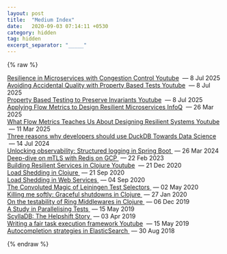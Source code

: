 ```yaml
---
layout: post
title:  "Medium Index"
date:   2020-09-03 07:14:11 +0530
category: hidden
tag: hidden
excerpt_separator: "_____"
---
```


<!-- BLOG-POST-LIST:START -->
{% raw %}


<div class="article-list-item pill-container">
<span>
<a href="https://www.youtube.com/watch?v=vg9lmdKtpLM">
​​Resilience in Microservices with Congestion Control
<span class="pill">Youtube</span></a>
<span class='copy'>&nbsp;—&nbsp;8 Jul 2025</span>
</span>
</div>


<div class="article-list-item pill-container">
<span>
<a href="https://www.youtube.com/watch?v=8ONG4nJdNXg">
Avoiding Accidental Quality with Property Based Tests
<span class="pill">Youtube</span></a>
<span class='copy'>&nbsp;—&nbsp;8 Jul 2025</span>
</span>
</div>



<div class="article-list-item pill-container">
<span>
<a href="https://www.youtube.com/watch?v=5tCzdkPPX_s">
​​Property Based Testing to Preserve Invariants
<span class="pill">Youtube</span></a>
<span class='copy'>&nbsp;—&nbsp;8 Jul 2025</span>
</span>
</div>


<div class="article-list-item pill-container">
<span>
<a href="https://www.infoq.com/articles/flow-metrics-microservices/">
​​Applying Flow Metrics to Design Resilient Microservices
<span class="pill">InfoQ</span></a>
<span class='copy'>&nbsp;—&nbsp;26 Mar 2025</span>
</span>
</div>


<div class="article-list-item pill-container">
<span>
<a href="https://www.youtube.com/watch?v=aDqtSvORFJc">
​​What Flow Metrics Teaches Us About Designing Resilient Systems
<span class="pill">Youtube</span></a>
<span class='copy'>&nbsp;—&nbsp;11 Mar 2025</span>
</span>
</div>

<div class="article-list-item pill-container">
<span>
<a href="https://mourjo.medium.com/three-reasons-why-developers-should-use-duckdb-0884c8e9f02a?source=mourjo.me">
Three reasons why developers should use DuckDB
<span class="pill">Towards Data Science</span></a>
<span class='copy'>&nbsp;—&nbsp;14 Jul 2024</span>
</span>
</div>


<div class="article-list-item pill-container">
<span>
<a href="https://mourjo.medium.com/unlocking-observability-structured-logging-in-spring-boot-c81dbabfb9e7?source=mourjo.me">
Unlocking observability: Structured logging in Spring Boot
</a>
<span class='copy'>&nbsp;—&nbsp;26 Mar 2024</span>
</span>
</div>


<div class="article-list-item pill-container">
<span>
<a href="https://mourjo.medium.com/building-a-secure-web-chat-with-redis-mtls-and-gcp-e52007ba362d?source=mourjo.me">
Deep-dive on mTLS with Redis on GCP
</a>
<span class='copy'>&nbsp;—&nbsp;22 Feb 2023</span>
</span>
</div>

<div class="article-list-item pill-container">
<span>
<a href="https://www.youtube.com/watch?v=hII32IRXbAE">
Building Resilient Services in Clojure
<span class="pill">Youtube</span></a>
<span class='copy'>&nbsp;—&nbsp;21 Dec 2020</span>
</span>
</div>



<div class="article-list-item pill-container">
<span>
<a href="https://mourjo.medium.com/load-shedding-in-clojure-d4857ce11588?source=mourjo.me">
Load Shedding in Clojure
</a>
<span class='copy'>&nbsp;—&nbsp;21 Sep 2020</span>
</span>
</div>


<div class="article-list-item pill-container">
<span>
<a href="https://mourjo.medium.com/load-shedding-in-web-services-9fa8cfa1ffe4?source=mourjo.me">
Load Shedding in Web Services
</a>
<span class='copy'>&nbsp;—&nbsp;04 Sep 2020</span>
</span>
</div>


<div class="article-list-item pill-container">
<span>
<span>
<a href="https://mourjo.medium.com/the-convoluted-magic-of-leiningen-test-selectors-2eb6c452dfcf?source=mourjo.me">
The Convoluted Magic of Leiningen Test Selectors
</a>
<span class='copy'>&nbsp;—&nbsp;02 May 2020</span>
</span>
</span>
</div>


<div class="article-list-item pill-container">
<span>
<a href="https://mourjo.medium.com/achieving-graceful-restarts-of-clojure-services-b3a3b9c1d60d?source=mourjo.me">
Killing me softly: Graceful shutdowns in Clojure
</a>
<span class='copy'>&nbsp;—&nbsp;27 Jan 2020</span>
</span>
</div>


<div class="article-list-item pill-container">
<span>
<a href="https://mourjo.medium.com/on-the-testability-of-ring-middlewares-in-clojure-6795eae60f2a?source=mourjo.me">
On the testability of Ring Middlewares in Clojure
</a>
<span class='copy'>&nbsp;—&nbsp;06 Dec 2019</span>
</span>
</div>


<div class="article-list-item pill-container">
<span>
<a href="https://mourjo.medium.com/a-study-in-parallelising-tests-b5253817beae?source=mourjo.me">
A Study in Parallelising Tests
</a>
<span class='copy'>&nbsp;—&nbsp;15 May 2019</span>
</span>
</div>


<div class="article-list-item pill-container">
<span>
<a href="https://mourjo.medium.com/scylladb-the-helpshift-story-3d332bf80ce2?source=mourjo.me">
ScyllaDB: The Helpshift Story
</a>
<span class='copy'>&nbsp;—&nbsp;03 Apr 2019</span>
</span>
</div>

<div class="article-list-item pill-container">
<span>
<a href="https://www.youtube.com/watch?v=oonmTibQgLo">
Writing a fair task execution framework
<span class="pill">Youtube</span></a>
<span class='copy'>&nbsp;—&nbsp;15 May 2019</span>
</span>
</div>



<div class="article-list-item pill-container">
<span>
<a href="https://mourjo.medium.com/a-detailed-comparison-between-autocompletion-strategies-in-elasticsearch-66cb9e9c62c4">
Autocompletion strategies in ElasticSearch
</a>
<span class='copy'>&nbsp;—&nbsp;30 Aug 2018</span>
</span>
</div>

{% endraw %}
<!-- BLOG-POST-LIST:END -->
